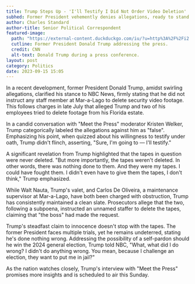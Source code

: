 ```yaml
---
title: Trump Steps Up - 'I'll Testify I Did Not Order Video Deletion'
subhed: Former President vehemently denies allegations, ready to stand under oath
author: Charles Standard
author-title: Senior Political Correspondent
featured-image: 
  path: "https://external-content.duckduckgo.com/iu/?u=http%3A%2F%2Fi2.cdn.cnn.com%2Fcnnnext%2Fdam%2Fassets%2F170111180313-trump-presser-exlarge-169.jpg&f=1&nofb=1&ipt=8abdbbb31a398fafd166fbb1037c4b0b2321fc7b776bc73bf86793d206770857&ipo=images"
  cutline: Former President Donald Trump addressing the press.
  credit: CNN
  alt-text: Donald Trump during a press conference.
layout: post
category: Politics
date: 2023-09-15 15:05
---
```


In a recent development, former President Donald Trump, amidst swirling allegations, clarified his stance to NBC News, firmly stating that he did not instruct any staff member at Mar-a-Lago to delete security video footage. This follows charges in late July that alleged Trump and two of his employees tried to delete footage from his Florida estate.

In a candid conversation with "Meet the Press" moderator Kristen Welker, Trump categorically labeled the allegations against him as "false". Emphasizing his point, when quizzed about his willingness to testify under oath, Trump didn't flinch, asserting, "Sure, I'm going to — I'll testify."

A significant revelation from Trump highlighted that the tapes in question were never deleted. "But more importantly, the tapes weren't deleted. In other words, there was nothing done to them. And they were my tapes. I could have fought them. I didn't even have to give them the tapes, I don't think," Trump emphasized.

While Walt Nauta, Trump's valet, and Carlos De Oliveira, a maintenance supervisor at Mar-a-Lago, have both been charged with obstruction, Trump has consistently maintained a clean slate. Prosecutors allege that the two, following a subpoena, instructed an unnamed staffer to delete the tapes, claiming that "the boss" had made the request.

Trump's steadfast claim to innocence doesn't stop with the tapes. The former President faces multiple trials, yet he remains undeterred, stating he's done nothing wrong. Addressing the possibility of a self-pardon should he win the 2024 general election, Trump told NBC, "What, what did I do wrong? I didn't do anything wrong. You mean, because I challenge an election, they want to put me in jail?"

As the nation watches closely, Trump's interview with "Meet the Press" promises more insights and is scheduled to air this Sunday.
